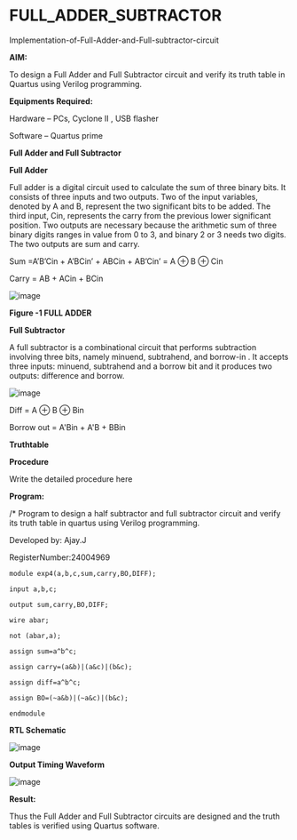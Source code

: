# FULL_ADDER_SUBTRACTOR

Implementation-of-Full-Adder-and-Full-subtractor-circuit

**AIM:**

To design a Full Adder and Full Subtractor circuit and verify its truth table in Quartus using Verilog programming.

**Equipments Required:**

Hardware – PCs, Cyclone II , USB flasher

Software – Quartus prime

**Full Adder and Full Subtractor**

**Full Adder**

Full adder is a digital circuit used to calculate the sum of three binary bits. It consists of three inputs and two outputs. Two of the input variables, denoted by A and B, represent the two significant bits to be added. The third input, Cin, represents the carry from the previous lower significant position. Two outputs are necessary because the arithmetic sum of three binary digits ranges in value from 0 to 3, and binary 2 or 3 needs two digits. The two outputs are sum and carry.

Sum =A’B’Cin + A’BCin’ + ABCin + AB’Cin’ = A ⊕ B ⊕ Cin 

Carry = AB + ACin + BCin

![image](https://github.com/naavaneetha/FULL_ADDER_SUBTRACTOR/assets/154305477/0f30ba51-5ffb-4198-845f-18e054f675e7)

**Figure -1 FULL ADDER**

**Full Subtractor**

A full subtractor is a combinational circuit that performs subtraction involving three bits, namely minuend, subtrahend, and borrow-in . It accepts three inputs: minuend, subtrahend and a borrow bit and it produces two outputs: difference and borrow.

![image](https://github.com/naavaneetha/FULL_ADDER_SUBTRACTOR/assets/154305477/02b24f51-ab51-4304-9ad6-7b81ffc1ead5)

Diff = A ⊕ B ⊕ Bin 

Borrow out = A'Bin + A'B + BBin

**Truthtable**

**Procedure**

Write the detailed procedure here

**Program:**

/* Program to design a half subtractor and full subtractor circuit and verify its truth table in quartus using Verilog programming.

Developed by: Ajay.J

RegisterNumber:24004969

```
module exp4(a,b,c,sum,carry,BO,DIFF);

input a,b,c;

output sum,carry,BO,DIFF;

wire abar;

not (abar,a);

assign sum=a^b^c; 

assign carry=(a&b)|(a&c)|(b&c);

assign diff=a^b^c;

assign BO=(~a&b)|(~a&c)|(b&c);

endmodule
```

**RTL Schematic**


![image](https://github.com/user-attachments/assets/75b4cdb2-1fbc-4519-9539-cf1966dc58f2)


**Output Timing Waveform**


![image](https://github.com/user-attachments/assets/545e015b-8aab-4267-a7c7-bc8081bf7a88)


**Result:**

Thus the Full Adder and Full Subtractor circuits are designed and the truth tables is verified using Quartus software.



